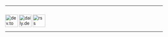 
---

<p align="left" style='display:flex; gap:1rem'>
	
<a href="https://dev.to/vyshnavprasad" target="blank"><img align="center" src="public/static/svg/dev-to.svg" alt="dev.to" height="40" width="40" /></a>
<a href="https://app.daily.dev/vyshnavprasad" target="blank"><img align="center" src="public/static/svg/daily-dev.svg" alt="daily.dev" height="40" width="40" /></a>
<a href="https://vyshnavprasad.pages.dev/rss.xml" target="blank"><img align="center" src="public/static/svg/rss.svg" alt="rss" height="40" width="40" /></a>

</p>

---
